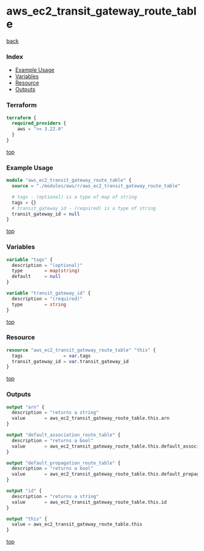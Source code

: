 # aws_ec2_transit_gateway_route_table

[back](../aws.md)

### Index

- [Example Usage](#example-usage)
- [Variables](#variables)
- [Resource](#resource)
- [Outputs](#outputs)

### Terraform

```terraform
terraform {
  required_providers {
    aws = ">= 3.22.0"
  }
}
```

[top](#index)

### Example Usage

```terraform
module "aws_ec2_transit_gateway_route_table" {
  source = "./modules/aws/r/aws_ec2_transit_gateway_route_table"

  # tags - (optional) is a type of map of string
  tags = {}
  # transit_gateway_id - (required) is a type of string
  transit_gateway_id = null
}
```

[top](#index)

### Variables

```terraform
variable "tags" {
  description = "(optional)"
  type        = map(string)
  default     = null
}

variable "transit_gateway_id" {
  description = "(required)"
  type        = string
}
```

[top](#index)

### Resource

```terraform
resource "aws_ec2_transit_gateway_route_table" "this" {
  tags               = var.tags
  transit_gateway_id = var.transit_gateway_id
}
```

[top](#index)

### Outputs

```terraform
output "arn" {
  description = "returns a string"
  value       = aws_ec2_transit_gateway_route_table.this.arn
}

output "default_association_route_table" {
  description = "returns a bool"
  value       = aws_ec2_transit_gateway_route_table.this.default_association_route_table
}

output "default_propagation_route_table" {
  description = "returns a bool"
  value       = aws_ec2_transit_gateway_route_table.this.default_propagation_route_table
}

output "id" {
  description = "returns a string"
  value       = aws_ec2_transit_gateway_route_table.this.id
}

output "this" {
  value = aws_ec2_transit_gateway_route_table.this
}
```

[top](#index)